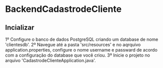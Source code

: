 # BackendCadastrodeCliente

## Incializar
1º Configure o banco de dados PostgreSQL criando um database de nome 'clientesdb'.
2º Navegue até a pasta 'src/resources' e no aqrquivo application.properties, configure o nome username e passward de acordo com a configuração do database que você criou.
3º Inicie o projeto no arquivo 'CadastrodeClienteApplication.java'.
